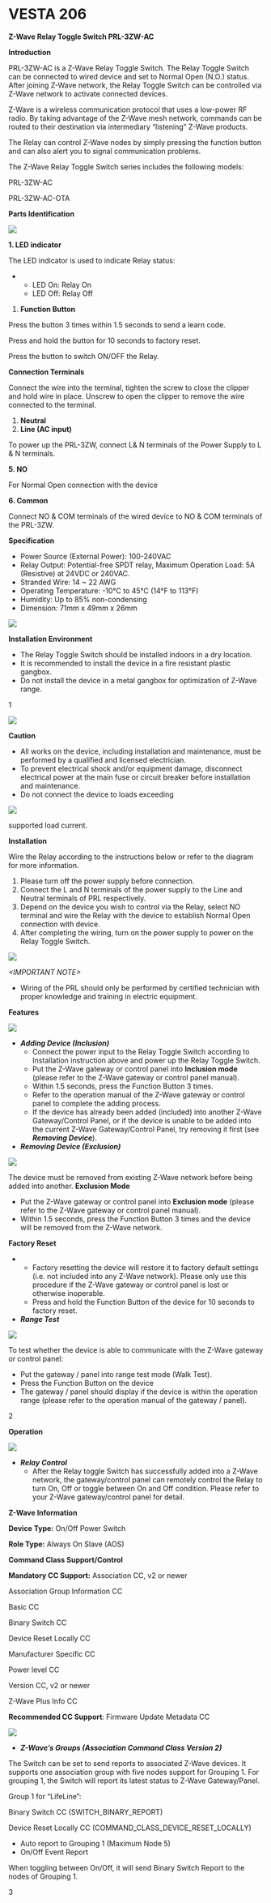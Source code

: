 # VESTA 206

**Z-Wave Relay Toggle Switch PRL-3ZW-AC**

**Introduction**

PRL-3ZW-AC is a Z-Wave Relay Toggle Switch. The Relay Toggle Switch can be connected to wired device and set to Normal Open (N.O.) status. After joining Z-Wave network, the Relay Toggle Switch can be controlled via Z-Wave network to activate connected devices.

Z-Wave is a wireless communication protocol that uses a low-power RF radio. By taking advantage of the Z-Wave mesh network, commands can be routed to their destination via intermediary “listening” Z-Wave products.

The Relay can control Z-Wave nodes by simply pressing the function button and can also alert you to signal communication problems.

The Z-Wave Relay Toggle Switch series includes the following models:

PRL-3ZW-AC

PRL-3ZW-AC-OTA

**Parts Identification**

![](<.gitbook/assets/0 (93).jpeg>)

**1. LED indicator**

The LED indicator is used to indicate Relay status:

*
  * LED On: Relay On
  * LED Off: Relay Off

1. **Function Button**

Press the button 3 times within 1.5 seconds to send a learn code.

Press and hold the button for 10 seconds to factory reset.

Press the button to switch ON/OFF the Relay.

**Connection Terminals**

Connect the wire into the terminal, tighten the screw to close the clipper and hold wire in place. Unscrew to open the clipper to remove the wire connected to the terminal.

1. **Neutral**
2. **Line (AC input)**

To power up the PRL-3ZW, connect L& N terminals of the Power Supply to L & N terminals.

**5. NO**

For Normal Open connection with the device

**6. Common**

Connect NO & COM terminals of the wired device to NO & COM terminals of the PRL-3ZW.

**Specification**

* Power Source (External Power): 100-240VAC
* Relay Output: Potential-free SPDT relay, Maximum Operation Load: 5A (Resistive) at 24VDC or 240VAC.
* Stranded Wire: 14 \~ 22 AWG
* Operating Temperature: -10°C to 45°C (14°F to 113°F)
* Humidity: Up to 85% non-condensing
* Dimension: 71mm x 49mm x 26mm

![](<.gitbook/assets/1 (84).jpeg>)

**Installation Environment**

* The Relay Toggle Switch should be installed indoors in a dry location.
* It is recommended to install the device in a fire resistant plastic gangbox.
* Do not install the device in a metal gangbox for optimization of Z-Wave range.

1

![](<.gitbook/assets/2 (74).jpeg>)

**Caution**

* All works on the device, including installation and maintenance, must be performed by a qualified and licensed electrician.
* To prevent electrical shock and/or equipment damage, disconnect electrical power at the main fuse or circuit breaker before installation and maintenance.
* Do not connect the device to loads exceeding

![](<.gitbook/assets/3 (69).jpeg>)

supported load current.

**Installation**

Wire the Relay according to the instructions below or refer to the diagram for more information.

1. Please turn off the power supply before connection.
2. Connect the L and N terminals of the power supply to the Line and Neutral terminals of PRL respectively.
3. Depend on the device you wish to control via the Relay, select NO terminal and wire the Relay with the device to establish Normal Open connection with device.
4. After completing the wiring, turn on the power supply to power on the Relay Toggle Switch.

![](<.gitbook/assets/4 (79).png>)

_\<IMPORTANT NOTE>_

* Wiring of the PRL should only be performed by certified technician with proper knowledge and training in electric equipment.

**Features**

![](<.gitbook/assets/5 (83).png>)

* _**Adding Device (Inclusion)**_
  * Connect the power input to the Relay Toggle Switch according to Installation instruction above and power up the Relay Toggle Switch.
  * Put the Z-Wave gateway or control panel into **Inclusion mode** (please refer to the Z-Wave gateway or control panel manual).
  * Within 1.5 seconds, press the Function Button 3 times.
  * Refer to the operation manual of the Z-Wave gateway or control panel to complete the adding process.
  * If the device has already been added (included) into another Z-Wave Gateway/Control Panel, or if the device is unable to be added into the current Z-Wave Gateway/Control Panel, try removing it first (see _**Removing Device**_).
* _**Removing Device (Exclusion)**_

![](<.gitbook/assets/6 (60).png>)

The device must be removed from existing Z-Wave network before being added into another. **Exclusion Mode**

* Put the Z-Wave gateway or control panel into **Exclusion mode** (please refer to the Z-Wave gateway or control panel manual).
* Within 1.5 seconds, press the Function Button 3 times and the device will be removed from the Z-Wave network.

**Factory Reset**

*
  * Factory resetting the device will restore it to factory default settings (i.e. not included into any Z-Wave network). Please only use this procedure if the Z-Wave gateway or control panel is lost or otherwise inoperable.
  * Press and hold the Function Button of the device for 10 seconds to factory reset.
* _**Range Test**_

![](<.gitbook/assets/7 (56).png>)

To test whether the device is able to communicate with the Z-Wave gateway or control panel:

* Put the gateway / panel into range test mode (Walk Test).
* Press the Function Button on the device
* The gateway / panel should display if the device is within the operation range (please refer to the operation manual of the gateway / panel).

2

**Operation**

![](<.gitbook/assets/8 (47).jpeg>)

* _**Relay Control**_
  * After the Relay toggle Switch has successfully added into a Z-Wave network, the gateway/control panel can remotely control the Relay to turn On, Off or toggle between On and Off condition. Please refer to your Z-Wave gateway/control panel for detail.

**Z-Wave Information**

**Device Type:** On/Off Power Switch

**Role Type:** Always On Slave (AOS)

**Command Class Support/Control**

**Mandatory CC Support:** Association CC, v2 or newer

Association Group Information CC

Basic CC

Binary Switch CC

Device Reset Locally CC

Manufacturer Specific CC

Power level CC

Version CC, v2 or newer

Z-Wave Plus Info CC

**Recommended CC Support**: Firmware Update Metadata CC

![](<.gitbook/assets/9 (55).png>)

* _**Z-Wave’s Groups (Association Command Class Version 2)**_

The Switch can be set to send reports to associated Z-Wave devices. It supports one association group with five nodes support for Grouping 1. For grouping 1, the Switch will report its latest status to Z-Wave Gateway/Panel.

Group 1 for “LifeLine”:

Binary Switch CC (SWITCH\_BINARY\_REPORT)

Device Reset Locally CC (COMMAND\_CLASS\_DEVICE\_RESET\_LOCALLY)

* Auto report to Grouping 1 (Maximum Node 5)
* On/Off Event Report

When toggling between On/Off, it will send Binary Switch Report to the nodes of Grouping 1.

3
